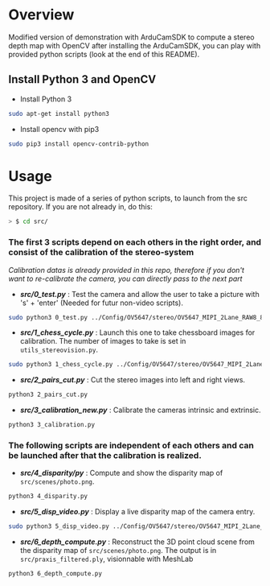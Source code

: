 # Overview

Modified version of demonstration with ArduCamSDK to compute a stereo depth map with OpenCV
after installing the ArduCamSDK, you can play with provided python scripts (look at the end of this README).

## Install Python 3 and OpenCV
- Install Python 3
 ```bash
 sudo apt-get install python3
 ``` 

- Install opencv with pip3
```Bash
sudo pip3 install opencv-contrib-python
```

# Usage
This project is made of a series of python scripts, to launch from the src repository.
If you are not already in, do this:
```Bash
> $ cd src/
```
### The first 3 scripts depend on each others in the right order, and consist of the calibration of the stereo-system
_Calibration datas is already provided in this repo, therefore if you don't want to re-calibrate the camera, 
you can directly pass to the next part_
- **_src/0_test.py_** : Test the camera and allow the user to take a picture with 's' + 'enter' 
(Needed for futur non-video scripts).
 ```bash
sudo python3 0_test.py ../Config/OV5647/stereo/OV5647_MIPI_2Lane_RAW8_8b_2592x1944_BA.cfg
```
- **_src/1_chess_cycle.py_** : Launch this one to take chessboard images for calibration. 
The number of images to take is set in `utils_stereovision.py`.
 ```bash
sudo python3 1_chess_cycle.py ../Config/OV5647/stereo/OV5647_MIPI_2Lane_RAW8_8b_2592x1944_BA.cfg
```
- **_src/2_pairs_cut.py_** : Cut the stereo images into left and right views.
 ```bash
python3 2_pairs_cut.py
```
- **_src/3_calibration_new.py_** : Calibrate the cameras intrinsic and extrinsic.
 ```bash
python3 3_calibration.py
```
### The following scripts are independent of each others and can be launched after that the calibration is realized.
- **_src/4_disparity/py_** : Compute and show the disparity map of `src/scenes/photo.png`.
 ```bash
python3 4_disparity.py
```
- **_src/5_disp_video.py_** : Display a live disparity map of the camera entry.
 ```bash
sudo python3 5_disp_video.py ../Config/OV5647/stereo/OV5647_MIPI_2Lane_RAW8_8b_2592x1944_BA.cfg
```
- **_src/6_depth_compute.py_** : Reconstruct the 3D point cloud scene 
from the disparity map of `src/scenes/photo.png`. 
The output is in `src/praxis_filtered.ply`, visionnable with MeshLab
 ```bash
python3 6_depth_compute.py
```
